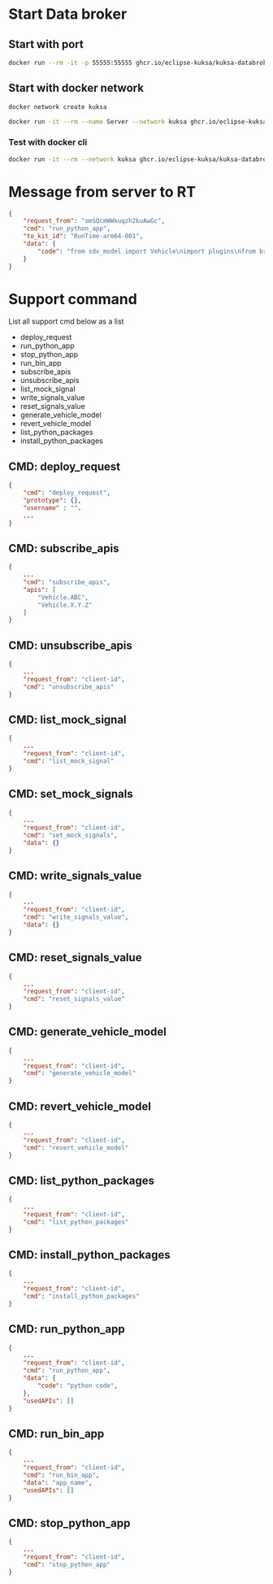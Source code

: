 # Start Data broker

## Start with port
```bash
docker run --rm -it -p 55555:55555 ghcr.io/eclipse-kuksa/kuksa-databroker:main --insecure
```

## Start with docker network

```bash
docker network create kuksa
```

```bash
docker run -it --rm --name Server --network kuksa ghcr.io/eclipse-kuksa/kuksa-databroker:main --insecure
```


### Test with docker cli

```bash
docker run -it --rm --network kuksa ghcr.io/eclipse-kuksa/kuksa-databroker-cli:main --server Server:55555
```



# Message from server to RT

```json
{
    "request_from": "omSQcmWWkuqzh2kuAwGc", 
    "cmd": "run_python_app", 
    "to_kit_id": "RunTime-arm64-001", 
    "data": {
        "code": "from sdv_model import Vehicle\nimport plugins\nfrom browser import aio\n\nvehicle = Vehicle()"
    }
}
```


# Support command
List all support cmd below as a list
- deploy_request
- run_python_app
- stop_python_app
- run_bin_app
- subscribe_apis
- unsubscribe_apis
- list_mock_signal
- write_signals_value
- reset_signals_value
- generate_vehicle_model
- revert_vehicle_model
- list_python_packages
- install_python_packages





## CMD: deploy_request
```json
{
    "cmd": "deploy_request",
    "prototype": {},
    "username" : "".
    ...
}
```

## CMD: subscribe_apis
```json
{
    ...
    "cmd": "subscribe_apis",
    "apis": [
        "Vehicle.ABC",
        "Vehicle.X.Y.Z"
    ]
}
```

## CMD: unsubscribe_apis
```json
{
    ...
    "request_from": "client-id",
    "cmd": "unsubscribe_apis"
}
```

## CMD: list_mock_signal
```json
{
    ...
    "request_from": "client-id",
    "cmd": "list_mock_signal"
}
```

## CMD: set_mock_signals
```json
{
    ...
    "request_from": "client-id",
    "cmd": "set_mock_signals",
    "data": {}
}
```

## CMD: write_signals_value

```json
{
    ...
    "request_from": "client-id",
    "cmd": "write_signals_value",
    "data": {}
}
```

## CMD: reset_signals_value
```json
{
    ...
    "request_from": "client-id",
    "cmd": "reset_signals_value"
}
```

## CMD: generate_vehicle_model
```json
{
    ...
    "request_from": "client-id",
    "cmd": "generate_vehicle_model"
}
```

## CMD: revert_vehicle_model
```json
{
    ...
    "request_from": "client-id",
    "cmd": "revert_vehicle_model"
}
```

## CMD: list_python_packages

```json
{
    ...
    "request_from": "client-id",
    "cmd": "list_python_packages"
}
```


## CMD: install_python_packages

```json
{
    ...
    "request_from": "client-id",
    "cmd": "install_python_packages"
}
```


## CMD: run_python_app
```json
{
    ...
    "request_from": "client-id",
    "cmd": "run_python_app",
    "data": {
        "code": "python code",
    },
    "usedAPIs": []
}
```

## CMD: run_bin_app
```json
{
    ...
    "request_from": "client-id",
    "cmd": "run_bin_app",
    "data": "app_name",
    "usedAPIs": []
}
```

## CMD: stop_python_app
```json
{
    ...
    "request_from": "client-id",
    "cmd": "stop_python_app"
}
```
